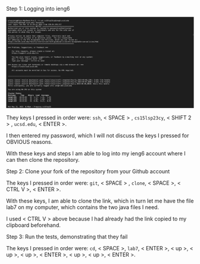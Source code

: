 Step 1: Logging into ieng6

![Image](img40.png)

They keys I pressed in order were: `ssh`, < SPACE > , `cs15lsp23cy`, < SHIFT 2 > , `ucsd.edu`, < ENTER >.

I then entered my password, which I will not discuss the keys I pressed for OBVIOUS reasons. 

With these keys and steps I am able to log into my ieng6 account where I can then clone the repository. 

Step 2: Clone your fork of the repository from your Github account



The keys I pressed in order were: `git`, < SPACE > , `clone`, < SPACE >, < CTRL V >, < ENTER >.

With these keys, I am able to clone the link, which in turn let me have the file lab7 on my computer, which contains the two java files I need. 

I used < CTRL V > above because I had already had the link copied to my clipboard beforehand. 

Step 3: Run the tests, demonstrating that they fail

The keys I pressed in order were: `cd`, < SPACE >, `lab7`, < ENTER >, < up >, < up >, < up >, < ENTER >, < up >, < up >, < ENTER >.




